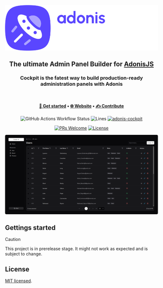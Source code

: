 <div align="center">
<br/>
  
[![Adonis Cockpit](./.github/images/logo-horizontal.png)](https://adonis-cockpit.com)

## The ultimate Admin Panel Builder for [AdonisJS](https://adonisjs.com/)

### Cockpit is the fatest way to build production-ready administration panels with Adonis

<br/>
</div>

<div align="center">

#### [🚀 Get started](https://adonis-cockpit.com/docs/getting-started/installation) • [🌐 Website](https://adonis-cockpit.com/docs/getting-started/installation) • [✍ Contribute](./CONTRIBUTING.md)

![GitHub Actions Workflow Status](https://img.shields.io/github/actions/workflow/status/kerwanp/adonis-cockpit/test?style=flat-square&label=tests)
![Lines](https://img.shields.io/badge/coverage-20.32%25-red.svg?style=flat-square) [![adonis-cockpit](https://img.shields.io/npm/v/adonis-cockpit?style=flat-square)](https://www.npmjs.com/package/adonis-cockpit)

[![PRs Welcome](https://img.shields.io/badge/PRs-Are%20welcome-brightgreen.svg?style=flat-square)](https://makeapullrequest.com) [![License](https://img.shields.io/github/license/kerwanp/adonis-cockpit?label=License&style=flat-square)](LICENCE)

![Screenshot](./.github/images/screenshot.png)

</div>

## Gettings started

> [!CAUTION]
> This project is in prerelease stage. It might not work as expected and is subject to change.

## License

[MIT licensed](LICENSE.md).
